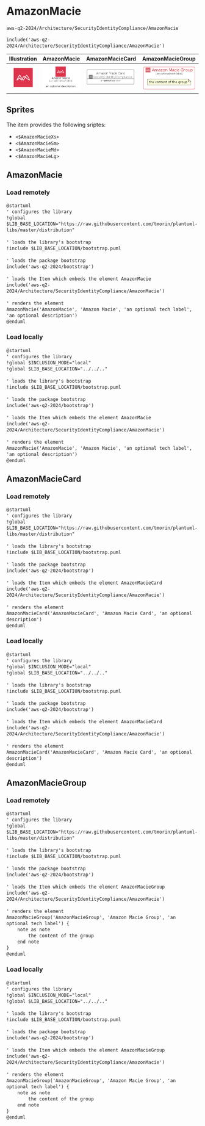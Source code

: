 # AmazonMacie


```text
aws-q2-2024/Architecture/SecurityIdentityCompliance/AmazonMacie
```

```text
include('aws-q2-2024/Architecture/SecurityIdentityCompliance/AmazonMacie')
```



| Illustration | AmazonMacie | AmazonMacieCard | AmazonMacieGroup |
| :---: | :---: | :---: | :---: |
| ![illustration for Illustration](../../../aws-q2-2024/Architecture/SecurityIdentityCompliance/AmazonMacie.png) | ![illustration for AmazonMacie](../../../aws-q2-2024/Architecture/SecurityIdentityCompliance/AmazonMacie.Local.png) | ![illustration for AmazonMacieCard](../../../aws-q2-2024/Architecture/SecurityIdentityCompliance/AmazonMacieCard.Local.png) | ![illustration for AmazonMacieGroup](../../../aws-q2-2024/Architecture/SecurityIdentityCompliance/AmazonMacieGroup.Local.png) |



## Sprites
The item provides the following sriptes:

- `<$AmazonMacieXs>`
- `<$AmazonMacieSm>`
- `<$AmazonMacieMd>`
- `<$AmazonMacieLg>`





## AmazonMacie

### Load remotely
```plantuml
@startuml
' configures the library
!global $LIB_BASE_LOCATION="https://raw.githubusercontent.com/tmorin/plantuml-libs/master/distribution"

' loads the library's bootstrap
!include $LIB_BASE_LOCATION/bootstrap.puml

' loads the package bootstrap
include('aws-q2-2024/bootstrap')

' loads the Item which embeds the element AmazonMacie
include('aws-q2-2024/Architecture/SecurityIdentityCompliance/AmazonMacie')

' renders the element
AmazonMacie('AmazonMacie', 'Amazon Macie', 'an optional tech label', 'an optional description')
@enduml
```

### Load locally
```plantuml
@startuml
' configures the library
!global $INCLUSION_MODE="local"
!global $LIB_BASE_LOCATION="../../.."

' loads the library's bootstrap
!include $LIB_BASE_LOCATION/bootstrap.puml

' loads the package bootstrap
include('aws-q2-2024/bootstrap')

' loads the Item which embeds the element AmazonMacie
include('aws-q2-2024/Architecture/SecurityIdentityCompliance/AmazonMacie')

' renders the element
AmazonMacie('AmazonMacie', 'Amazon Macie', 'an optional tech label', 'an optional description')
@enduml
```

## AmazonMacieCard

### Load remotely
```plantuml
@startuml
' configures the library
!global $LIB_BASE_LOCATION="https://raw.githubusercontent.com/tmorin/plantuml-libs/master/distribution"

' loads the library's bootstrap
!include $LIB_BASE_LOCATION/bootstrap.puml

' loads the package bootstrap
include('aws-q2-2024/bootstrap')

' loads the Item which embeds the element AmazonMacieCard
include('aws-q2-2024/Architecture/SecurityIdentityCompliance/AmazonMacie')

' renders the element
AmazonMacieCard('AmazonMacieCard', 'Amazon Macie Card', 'an optional description')
@enduml
```

### Load locally
```plantuml
@startuml
' configures the library
!global $INCLUSION_MODE="local"
!global $LIB_BASE_LOCATION="../../.."

' loads the library's bootstrap
!include $LIB_BASE_LOCATION/bootstrap.puml

' loads the package bootstrap
include('aws-q2-2024/bootstrap')

' loads the Item which embeds the element AmazonMacieCard
include('aws-q2-2024/Architecture/SecurityIdentityCompliance/AmazonMacie')

' renders the element
AmazonMacieCard('AmazonMacieCard', 'Amazon Macie Card', 'an optional description')
@enduml
```

## AmazonMacieGroup

### Load remotely
```plantuml
@startuml
' configures the library
!global $LIB_BASE_LOCATION="https://raw.githubusercontent.com/tmorin/plantuml-libs/master/distribution"

' loads the library's bootstrap
!include $LIB_BASE_LOCATION/bootstrap.puml

' loads the package bootstrap
include('aws-q2-2024/bootstrap')

' loads the Item which embeds the element AmazonMacieGroup
include('aws-q2-2024/Architecture/SecurityIdentityCompliance/AmazonMacie')

' renders the element
AmazonMacieGroup('AmazonMacieGroup', 'Amazon Macie Group', 'an optional tech label') {
    note as note
        the content of the group
    end note
}
@enduml
```

### Load locally
```plantuml
@startuml
' configures the library
!global $INCLUSION_MODE="local"
!global $LIB_BASE_LOCATION="../../.."

' loads the library's bootstrap
!include $LIB_BASE_LOCATION/bootstrap.puml

' loads the package bootstrap
include('aws-q2-2024/bootstrap')

' loads the Item which embeds the element AmazonMacieGroup
include('aws-q2-2024/Architecture/SecurityIdentityCompliance/AmazonMacie')

' renders the element
AmazonMacieGroup('AmazonMacieGroup', 'Amazon Macie Group', 'an optional tech label') {
    note as note
        the content of the group
    end note
}
@enduml
```

